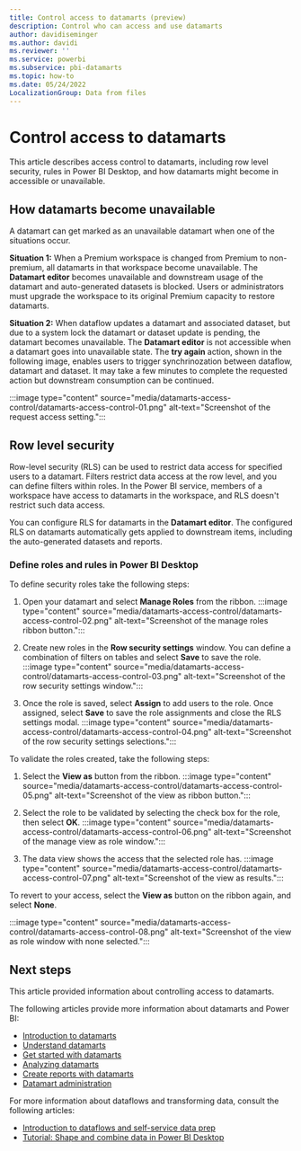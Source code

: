 ```yaml
---
title: Control access to datamarts (preview)
description: Control who can access and use datamarts
author: davidiseminger
ms.author: davidi
ms.reviewer: ''
ms.service: powerbi
ms.subservice: pbi-datamarts
ms.topic: how-to
ms.date: 05/24/2022
LocalizationGroup: Data from files
---
```


# Control access to datamarts

This article describes access control to datamarts, including row level security, rules in Power BI Desktop, and how datamarts might become in accessible or unavailable.


## How datamarts become unavailable

A datamart can get marked as an unavailable datamart when one of the situations occur.

**Situation 1:** When a Premium workspace is changed from Premium to non-premium, all datamarts in that workspace become unavailable. The **Datamart editor** becomes unavailable and downstream usage of the datamart and auto-generated datasets is blocked. Users or administrators must upgrade the workspace to its original Premium capacity to restore datamarts.

**Situation 2:** When dataflow updates a datamart and associated dataset, but due to a system lock the datamart or dataset update is pending, the datamart becomes unavailable. The **Datamart editor** is not accessible when a datamart goes into unavailable state. The **try again** action, shown in the following image, enables users to trigger synchrinozation between dataflow, datamart and dataset. It may take a few minutes to complete the requested action but downstream consumption can be continued.

:::image type="content" source="media/datamarts-access-control/datamarts-access-control-01.png" alt-text="Screenshot of the request access setting.":::


## Row level security

Row-level security (RLS) can be used to restrict data access for specified users to a datamart. Filters restrict data access at the row level, and you can define filters within roles. In the Power BI service, members of a workspace have access to datamarts in the workspace, and RLS doesn't restrict such data access.

You can configure RLS for datamarts in the **Datamart editor**. The configured RLS on datamarts automatically gets applied to downstream items, including the auto-generated datasets and reports. 


### Define roles and rules in Power BI Desktop

To define security roles take the following steps:

1.	Open your datamart and select **Manage Roles** from the ribbon.
    :::image type="content" source="media/datamarts-access-control/datamarts-access-control-02.png" alt-text="Screenshot of the manage roles ribbon button.":::

2.	Create new roles in the **Row security settings** window. You can define a combination of filters on tables and select **Save** to save the role.
    :::image type="content" source="media/datamarts-access-control/datamarts-access-control-03.png" alt-text="Screenshot of the row security settings window.":::

3.	Once the role is saved, select **Assign** to add users to the role. Once assigned, select **Save** to save the role assignments and close the RLS settings modal.
    :::image type="content" source="media/datamarts-access-control/datamarts-access-control-04.png" alt-text="Screenshot of the row security settings selections.":::

To validate the roles created, take the following steps:

1.	Select the **View as** button from the ribbon.
    :::image type="content" source="media/datamarts-access-control/datamarts-access-control-05.png" alt-text="Screenshot of the view as ribbon button.":::

2.	Select the role to be validated by selecting the check box for the role, then select **OK**.
    :::image type="content" source="media/datamarts-access-control/datamarts-access-control-06.png" alt-text="Screenshot of the manage view as role window.":::

3.	The data view shows the access that the selected role has.
    :::image type="content" source="media/datamarts-access-control/datamarts-access-control-07.png" alt-text="Screenshot of the view as results.":::

To revert to your access, select the **View as** button on the ribbon again, and select **None**.

:::image type="content" source="media/datamarts-access-control/datamarts-access-control-08.png" alt-text="Screenshot of the view as role window with none selected.":::


## Next steps
This article provided information about controlling access to datamarts. 

The following articles provide more information about datamarts and Power BI:

* [Introduction to datamarts](datamarts-overview.md)
* [Understand datamarts](datamarts-understand.md)
* [Get started with datamarts](datamarts-get-started.md)
* [Analyzing datamarts](datamarts-analyze.md)
* [Create reports with datamarts](datamarts-create-reports.md)
* [Datamart administration](datamarts-administration.md)


For more information about dataflows and transforming data, consult the following articles:
* [Introduction to dataflows and self-service data prep](../dataflows/dataflows-introduction-self-service.md)
* [Tutorial: Shape and combine data in Power BI Desktop](../../connect-data/desktop-shape-and-combine-data.md)

